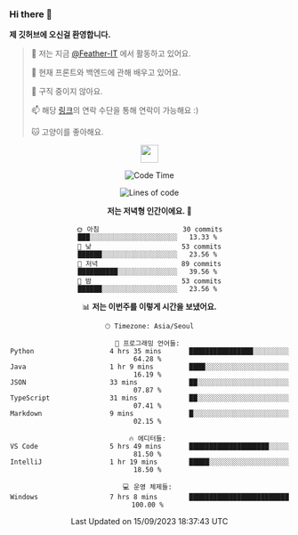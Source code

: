 ### Hi there 👋

**제 깃허브에 오신걸 환영합니다.**
 > 🔭 저는 지금 [@Feather-IT](https://www.github.com/Feather-IT) 에서 활동하고 있어요.
> 
 >  🌱 현재 프론트와 백엔드에 관해 배우고 있어요.
> 
 >  🚫 구직 중이지 않아요.
> 
 > 📫 해당 [링크](https://litt.ly/wh3nilvyou)의 연락 수단을 통해 연락이 가능해요 :)
>
 > 🐱 고양이를 좋아해요.

<div align="center"> 
 <a href="https://litt.ly/wh3nilvyou">
    <img src="https://github.githubassets.com/images/mona-loading-default.gif" width="32" />
 </a>

<!--START_SECTION:waka-->
![Code Time](http://img.shields.io/badge/Code%20Time-55%20hrs%2053%20mins-blue)

![Lines of code](https://img.shields.io/badge/%EC%A0%80%EB%8A%94%20%EC%97%AC%ED%83%9C%EA%B9%8C%EC%A7%80%20-308.7%20thousand%20%EC%A4%84%EC%9D%98%20%EC%BD%94%EB%93%9C%EB%A5%BC%20%EC%9E%91%EC%84%B1%ED%96%88%EC%96%B4%EC%9A%94.-blue)

**저는 저녁형 인간이에요. 🦉** 

```text
🌞 아침                     30 commits          ███░░░░░░░░░░░░░░░░░░░░░░   13.33 % 
🌆 낮　                     53 commits          ██████░░░░░░░░░░░░░░░░░░░   23.56 % 
🌃 저녁                     89 commits          ██████████░░░░░░░░░░░░░░░   39.56 % 
🌙 밤　                     53 commits          ██████░░░░░░░░░░░░░░░░░░░   23.56 % 
```


📊 **저는 이번주를 이렇게 시간을 보냈어요.** 

```text
🕑︎ Timezone: Asia/Seoul

💬 프로그래밍 언어들: 
Python                   4 hrs 35 mins       ████████████████░░░░░░░░░   64.28 % 
Java                     1 hr 9 mins         ████░░░░░░░░░░░░░░░░░░░░░   16.19 % 
JSON                     33 mins             ██░░░░░░░░░░░░░░░░░░░░░░░   07.87 % 
TypeScript               31 mins             ██░░░░░░░░░░░░░░░░░░░░░░░   07.41 % 
Markdown                 9 mins              █░░░░░░░░░░░░░░░░░░░░░░░░   02.15 % 

🔥 에디터들: 
VS Code                  5 hrs 49 mins       ████████████████████░░░░░   81.50 % 
IntelliJ                 1 hr 19 mins        █████░░░░░░░░░░░░░░░░░░░░   18.50 % 

💻 운영 체제들: 
Windows                  7 hrs 8 mins        █████████████████████████   100.00 % 
```


 Last Updated on 15/09/2023 18:37:43 UTC
<!--END_SECTION:waka-->
</div>

